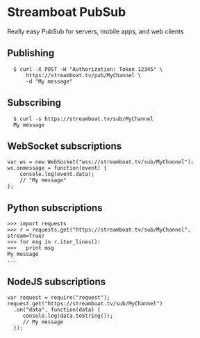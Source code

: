 # Streamboat PubSub
Really easy PubSub for servers, mobile apps, and web clients

## Publishing
```
  $ curl -X POST -H "Authorization: Token 12345" \
      https://streamboat.tv/pub/MyChannel \
      -d "My message"
```

## Subscribing
```
  $ curl -s https://streamboat.tv/sub/MyChannel
  My message
```

## WebSocket subscriptions
```
var ws = new WebSocket("wss://streamboat.tv/sub/MyChannel");
ws.onmessage = function(event) {
    console.log(event.data);
    // "My message"
};
```

## Python subscriptions
```
>>> import requests
>>> r = requests.get("https://streamboat.tv/sub/MyChannel", stream=True)
>>> for msg in r.iter_lines():
>>>   print msg
My message
...
```

## NodeJS subscriptions
```
var request = require("request");
request.get("https://streamboat.tv/sub/MyChannel")
  .on("data", function(data) {
     console.log(data.toString());
     // My message
  });
```
